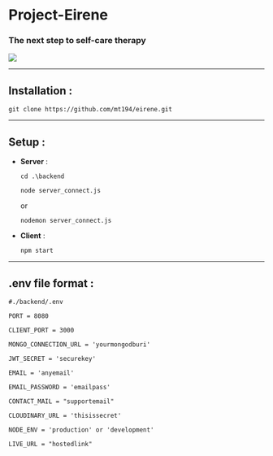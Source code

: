 # Project-Eirene

### The next step to self-care therapy

<img src="https://res.cloudinary.com/cloudloom/image/upload/c_scale,h_200/v1650736199/samples/Profile/eirine_logo-01_msnmlh.jpg"  />

------

## Installation :

```
git clone https://github.com/mt194/eirene.git
```



------

## Setup :

* **Server** :

  ```
  cd .\backend
  
  node server_connect.js
  ```

  or

  ```
  nodemon server_connect.js
  ```

  

- **Client** :

  ```
  npm start
  ```

  

------

## .env file format :

```
#./backend/.env

PORT = 8080

CLIENT_PORT = 3000

MONGO_CONNECTION_URL = 'yourmongodburi'

JWT_SECRET = 'securekey'

EMAIL = 'anyemail'

EMAIL_PASSWORD = 'emailpass'

CONTACT_MAIL = "supportemail"

CLOUDINARY_URL = 'thisissecret'

NODE_ENV = 'production' or 'development'

LIVE_URL = "hostedlink"

```

